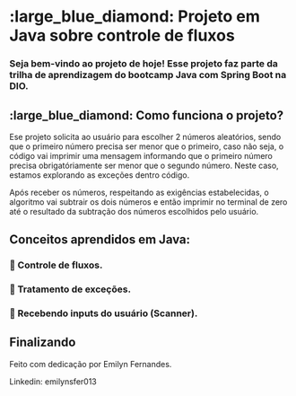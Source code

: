 <h1>:large_blue_diamond: Projeto em Java sobre controle de fluxos</h1>


<h3>Seja bem-vindo ao projeto de hoje! Esse projeto faz parte da trilha de aprendizagem do bootcamp Java com Spring Boot na DIO.</h3>

<h2>:large_blue_diamond: Como funciona o projeto?</h2>

<p>Ese projeto solicita ao usuário para escolher 2 números aleatórios, sendo que o primeiro número precisa ser menor que o primeiro, caso não seja, o código vai imprimir uma mensagem informando que o primeiro número precisa obrigatóriamente ser menor que o segundo número. Neste caso, estamos explorando as exceções dentro código.</p>
<p>Após receber os números, respeitando as exigências estabelecidas, o algoritmo vai subtrair os dois números e então imprimir no terminal de zero até o resultado da subtração dos números escolhidos pelo usuário.</p>


<h2>Conceitos aprendidos em Java:</h2>

<h3>🔹 Controle de fluxos.</h3>
<h3>🔹 Tratamento de exceções.</h3>
<h3>🔹 Recebendo inputs do usuário (Scanner).</h3>

<h2>Finalizando</h2>

<p>Feito com dedicação por Emilyn Fernandes.</p>

<p>Linkedin: emilynsfer013</p>



